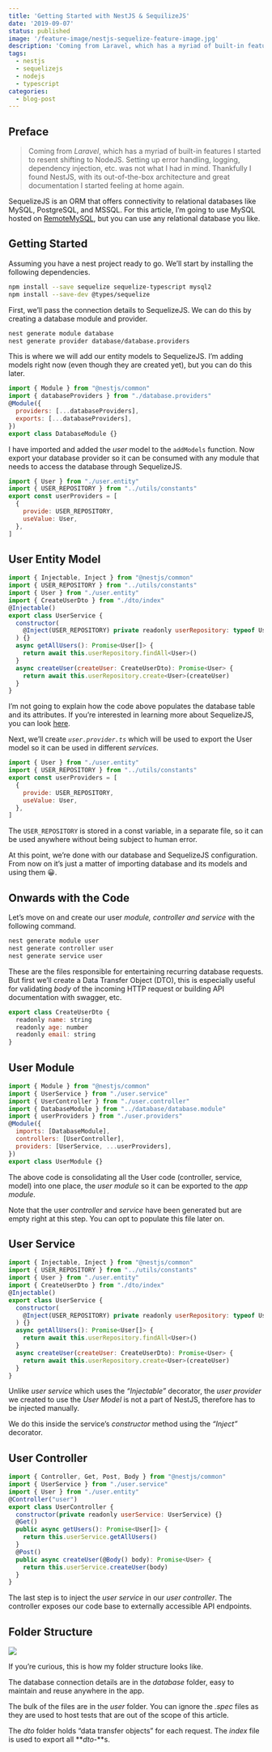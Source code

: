 ```yaml
---
title: 'Getting Started with NestJS & SequilizeJS'
date: '2019-09-07'
status: published
image: '/feature-image/nestjs-sequelize-feature-image.jpg'
description: 'Coming from Laravel, which has a myriad of built-in features I started to resent shifting to NodeJS. Setting up error handling, logging, dependency injection, etc. was not what I had in mind. Thankfully I found NestJS, with its out-of-the-box architecture and great documentation I started feeling at home again.'
tags:
  - nestjs
  - sequelizejs
  - nodejs
  - typescript
categories:
  - blog-post
---
```


## Preface

> Coming from _Laravel_, which has a myriad of built-in features I started to resent shifting to NodeJS. Setting up error handling, logging, dependency injection, etc. was not what I had in mind. Thankfully I found NestJS, with its out-of-the-box architecture and great documentation I started feeling at home again.

SequelizeJS is an ORM that offers connectivity to relational databases like MySQL, PostgreSQL, and MSSQL. For this article, I’m going to use MySQL hosted on [RemoteMySQL](https://remotemysql.com/), but you can use any relational database you like.

## Getting Started

Assuming you have a nest project ready to go. We’ll start by installing the following dependencies.

```bash
npm install --save sequelize sequelize-typescript mysql2
npm install --save-dev @types/sequelize
```

First, we’ll pass the connection details to SequelizeJS. We can do this by creating a database module and provider.

```bash
nest generate module database
nest generate provider database/database.providers
```

This is where we will add our entity models to SequelizeJS. I’m adding models right now (even though they are created yet), but you can do this later.

```js
import { Module } from "@nestjs/common"
import { databaseProviders } from "./database.providers"
@Module({
  providers: [...databaseProviders],
  exports: [...databaseProviders],
})
export class DatabaseModule {}
```

I have imported and added the *user* model to the `addModels` function. Now export your database provider so it can be consumed with any module that needs to access the database through SequelizeJS.

```js
import { User } from "./user.entity"
import { USER_REPOSITORY } from "../utils/constants"
export const userProviders = [
  {
    provide: USER_REPOSITORY,
    useValue: User,
  },
]
```

## **User Entity Model**

```js
import { Injectable, Inject } from "@nestjs/common"
import { USER_REPOSITORY } from "../utils/constants"
import { User } from "./user.entity"
import { CreateUserDto } from "./dto/index"
@Injectable()
export class UserService {
  constructor(
    @Inject(USER_REPOSITORY) private readonly userRepository: typeof User
  ) {}
  async getAllUsers(): Promise<User[]> {
    return await this.userRepository.findAll<User>()
  }
  async createUser(createUser: CreateUserDto): Promise<User> {
    return await this.userRepository.create<User>(createUser)
  }
}
```

I’m not going to explain how the code above populates the database table and its attributes. If you’re interested in learning more about SequelizeJS, you can look [here](http://docs.sequelizejs.com/).

Next, we’ll create _`user.provider.ts`_ which will be used to export the User model so it can be used in different _services_.

```js
import { User } from "./user.entity"
import { USER_REPOSITORY } from "../utils/constants"
export const userProviders = [
  {
    provide: USER_REPOSITORY,
    useValue: User,
  },
]
```

The `USER_REPOSITORY` is stored in a const variable, in a separate file, so it can be used anywhere without being subject to human error.

At this point, we’re done with our database and SequelizeJS configuration. From now on it’s just a matter of importing database and its models and using them 😀.

## Onwards with the Code

Let’s move on and create our user _module, controller and service_ with the following command.

```bash
nest generate module user
nest generate controller user
nest generate service user
```

These are the files responsible for entertaining recurring database requests. But first we’ll create a Data Transfer Object (DTO), this is especially useful for validating *body* of the incoming HTTP request or building API documentation with swagger, etc.

```js
export class CreateUserDto {
  readonly name: string
  readonly age: number
  readonly email: string
}
```

## User Module

```js
import { Module } from "@nestjs/common"
import { UserService } from "./user.service"
import { UserController } from "./user.controller"
import { DatabaseModule } from "../database/database.module"
import { userProviders } from "./user.providers"
@Module({
  imports: [DatabaseModule],
  controllers: [UserController],
  providers: [UserService, ...userProviders],
})
export class UserModule {}
```

The above code is consolidating all the User code (controller, service, model) into one place, the *user module* so it can be exported to the *app module*.

Note that the user _controller_ and _service_ have been generated but are empty right at this step. You can opt to populate this file later on.

## User Service

```js
import { Injectable, Inject } from "@nestjs/common"
import { USER_REPOSITORY } from "../utils/constants"
import { User } from "./user.entity"
import { CreateUserDto } from "./dto/index"
@Injectable()
export class UserService {
  constructor(
    @Inject(USER_REPOSITORY) private readonly userRepository: typeof User
  ) {}
  async getAllUsers(): Promise<User[]> {
    return await this.userRepository.findAll<User>()
  }
  async createUser(createUser: CreateUserDto): Promise<User> {
    return await this.userRepository.create<User>(createUser)
  }
}
```

Unlike *user service* which uses the *“Injectable”* decorator, the *user provider* we created to use the *User Model* is not a part of NestJS, therefore has to be injected manually.

We do this inside the service’s _constructor_ method using the _“Inject”_ decorator.

## User Controller

```js
import { Controller, Get, Post, Body } from "@nestjs/common"
import { UserService } from "./user.service"
import { User } from "./user.entity"
@Controller("user")
export class UserController {
  constructor(private readonly userService: UserService) {}
  @Get()
  public async getUsers(): Promise<User[]> {
    return this.userService.getAllUsers()
  }
  @Post()
  public async createUser(@Body() body): Promise<User> {
    return this.userService.createUser(body)
  }
}
```

The last step is to inject the *user service* in our *user controller*. The controller exposes our code base to externally accessible API endpoints.

## Folder Structure

![](/post-images/sequelize-db-folder-structure.png)

If you’re curious, this is how my folder structure looks like.

The database connection details are in the _database_ folder, easy to maintain and reuse anywhere in the app.

The bulk of the files are in the _user_ folder. You can ignore the _.spec_ files as they are used to host tests that are out of the scope of this article.

The _dto_ folder holds “data transfer objects” for each request. The _index_ file is used to export all **_dto-_**s.

